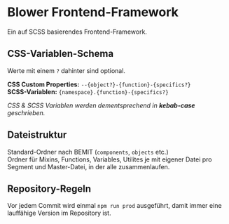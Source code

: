 # Blower Frontend-Framework

Ein auf SCSS basierendes Frontend-Framework.

## CSS-Variablen-Schema
Werte mit einem `?` dahinter sind optional.

**CSS Custom Properties:** `--{object?}-{function}-{specifics?}`  
**SCSS-Variablen:** `{namespace}.{function}-{specifics?}`

_CSS & SCSS Variablen werden dementsprechend in **kebab-case** geschrieben._

## Dateistruktur
Standard-Ordner nach BEMIT (`components`, `objects` etc.)  
Ordner für Mixins, Functions, Variables, Utilites je mit eigener Datei pro Segment und Master-Datei, in der alle zusammenlaufen.

## Repository-Regeln
Vor jedem Commit wird einmal `npm run prod` ausgeführt, damit immer eine lauffähige Version im Repository ist.
